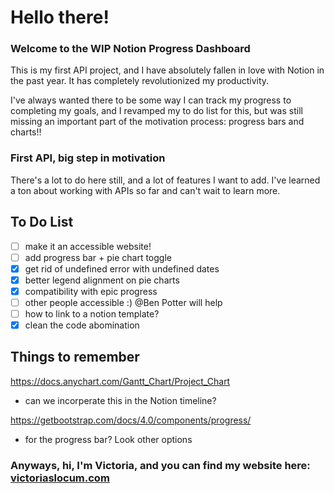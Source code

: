# Hello there! 
### Welcome to the WIP Notion Progress Dashboard 

This is my first API project, and I have absolutely fallen in love with Notion in the past year. It has completely revolutionized my productivity.   

I've always wanted there to be some way I can track my progress to completing my goals, and I revamped my to do list for this, but was still missing an important part of the motivation process: progress bars and charts!!  

### First API, big step in motivation 

There's a lot to do here still, and a lot of features I want to add. I've learned a ton about working with APIs so far and can't wait to learn more. 
 ## To Do List 
 
- [ ] make it an accessible website!
- [ ] add progress bar + pie chart toggle
- [x] get rid of undefined error with undefined dates
- [x] better legend alignment on pie charts
- [x] compatibility with epic progress
- [ ] other people accessible :) @Ben Potter will help
- [ ] how to link to a notion template?
- [x] clean the code abomination

## Things to remember 
 
https://docs.anychart.com/Gantt_Chart/Project_Chart 
- can we incorperate this in the Notion timeline?

https://getbootstrap.com/docs/4.0/components/progress/ 
- for the progress bar? Look other options 


### Anyways, hi, I'm Victoria, and you can find my website here: [victoriaslocum.com](https://victoriaslocum.com)
